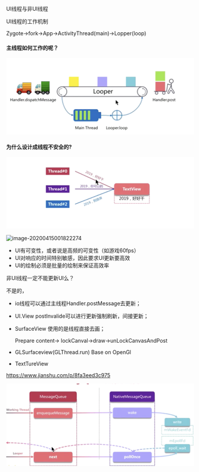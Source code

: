 UI线程与非UI线程

UI线程的工作机制

Zygote->fork->App->ActivityThread(main)->Lopper(loop)

#### 主线程如何工作的呢？

![image-20200415001532559](../../androidBase/Android/image-20200415001532559.png)

#### 为什么设计成线程不安全的?

![image-20200415001712345](image-20200415001712345.png)

![image-20200415001822274](/Users/wushuifang/Code/aboutLive/share/androidBase/Android/image-20200415001822274.png)

- UI有可变性，或者说是高频的可变性（如游戏60fps）
- UI对响应的时间特别敏感，因此要求UI更新要高效
- UI的绘制必须是批量的绘制来保证高效率

非UI线程一定不能更新UI么？

不是的，

- io线程可以通过主线程Handler.postMessage去更新；

- UI.View postInvalide可以进行更新强制刷新，间接更新；

- SurfaceView 使用的是线程直接去画；

  Prepare content-> lockCanval->draw->unLockCanvasAndPost

- GLSurfaceview(GLThread.run) Base on OpenGl 

- TextTureView 

https://www.jianshu.com/p/8fa3eed3c975

![image-20200415012301454](image-20200415012301454.png)

